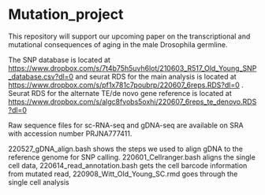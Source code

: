 # Mutation_project
This repository will support our upcoming paper on the transcriptional and mutational consequences of aging in the male Drosophila germline.

The SNP database is located at https://www.dropbox.com/s/7t4b75h5uvh6lot/210603_R517_Old_Young_SNP_database.csv?dl=0 and seurat RDS for the main analysis is located at https://www.dropbox.com/s/pf1x781c7poubrp/220607_6reps.RDS?dl=0 .
Seurat RDS for the alternate TE/de novo gene reference is located at https://www.dropbox.com/s/algc8fvobs5oxhi/220607_6reps_te_denovo.RDS?dl=0

Raw sequence files for sc-RNA-seq and gDNA-seq are available on SRA with accession number PRJNA777411.

220527_gDNA_align.bash shows the steps we used to align gDNA to the reference genome for SNP calling.
220601_Cellranger.bash aligns the single cell data,
220614_read_annotation.bash gets the cell barcode information from mutated read,
220908_Witt_Old_Young_SC.rmd goes through the single cell analysis

